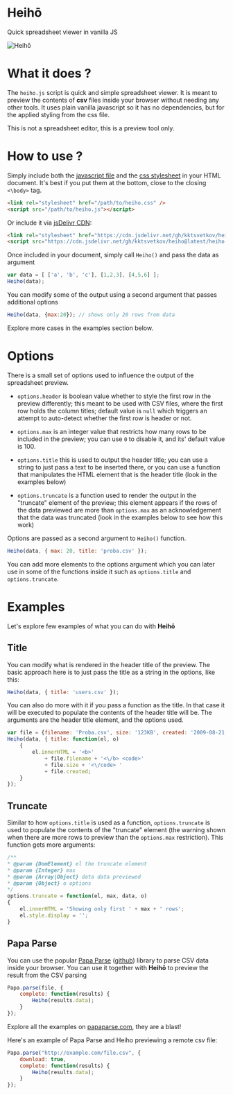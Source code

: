<link rel="stylesheet" href="heiho.css" />
<script src="heiho.js"></script>

# Heihō

Quick spreadsheet viewer in vanilla JS

![Heihō](https://user-images.githubusercontent.com/694812/93581130-62c3a680-f9a9-11ea-8302-f47f94d4bdf5.png)

# What it does ?

The `heiho.js` script is quick and simple spreadsheet viewer. It is meant to
preview the contents of **csv** files inside your browser without needing
any other tools. It uses plain vanilla javascript so it has no dependencies,
but for the applied styling from the css file.

This is not a spreadsheet editor, this is a preview tool only.

# How to use ?

Simply include both the [javascript file](https://github.com/kktsvetkov/heiho/blob/master/heiho.js) and the [css stylesheet](https://github.com/kktsvetkov/heiho/blob/master/heiho.css) in your HTML document.
It's best if you put them at the bottom, close to the closing `<\body>` tag.

```html
<link rel="stylesheet" href="/path/to/heiho.css" />
<script src="/path/to/heiho.js"></script>
```

Or include it via [jsDelivr CDN](https://www.jsdelivr.com/features#gh):

```html
<link rel="stylesheet" href="https://cdn.jsdelivr.net/gh/kktsvetkov/heiho@latest/heiho.css" />
<script src="https://cdn.jsdelivr.net/gh/kktsvetkov/heiho@latest/heiho.js"></script>
```

Once included in your document, simply call `Heiho()` and pass the data as argument

```js
var data = [ ['a', 'b', 'c'], [1,2,3], [4,5,6] ];
Heiho(data);
```
You can modify some of the output using a second argument that passes additional
options
```js
Heiho(data, {max:20}); // shows only 20 rows from data
```

Explore more cases in the examples section below.

# Options

There is a small set of options used to influence the output of the spreadsheet
preview.

* `options.header` is boolean value whether to style the first row in the  
preview differently; this meant to be used with CSV files, where the first
row holds the column titles; default value is `null` which triggers an attempt
to auto-detect whether the first row is header or not.

* `options.max` is an integer value that restricts how many rows to be included
in the preview; you can use `0` to disable it, and its' default value is 100.

* `options.title` this is used to output the header title; you can use a string
to just pass a text to be inserted there, or you can use a function that manipulates
the HTML element that is the header title (look in the examples below)

* `options.truncate` is a function used to render the output in the "truncate"
element of the preview; this element appears if the rows of the data previewed
are more than `options.max` as an acknowledgement that the data was truncated
(look in the examples below to see how this work)

Options are passed as a second argument to `Heiho()` function.

```js
Heiho(data, { max: 20, title: 'proba.csv' });
```

You can add more elements to the options argument which you can later use in
some of the functions inside it such as `options.title` and `options.truncate`.

# Examples

Let's explore few examples of what you can do with **Heihō**

## Title

You can modify what is rendered in the header title of the preview. The basic
approach here is to just pass the title as a string in the options, like this:

```js
Heiho(data, { title: 'users.csv' });
```

You can also do more with it if you pass a function as the title. In that case
it will be executed to populate the contents of the header title will be. The
arguments are the header title element, and the options used.

```js
var file = {filename: 'Proba.csv', size: '123KB', created: '2009-08-21 14:01:36'}
Heiho(data, { title: function(el, o)
	{
		el.innerHTML = '<b>'
			+ file.filename + '<\/b> <code>'
			+ file.size + '<\/code> '
			+ file.created;
	}
});
```

## Truncate

Similar to how `options.title` is used as a function, `options.truncate` is
used to populate the contents of the "truncate" element (the warning shown when
there are more rows to preview than the `options.max` restriction). This
function gets more arguments:

```js
/**
* @param {DomElement} el the truncate element
* @param {Integer} max
* @param {Array|Object} data data previewed
* @param {Object} o options
*/
options.truncate = function(el, max, data, o)
{
	el.innerHTML = 'Showing only first ' + max + ' rows';
	el.style.display = '';
}
```

## Papa Parse

You can use the popular [Papa Parse](https://www.papaparse.com/) ([github](https://github.com/mholt/PapaParse)) library
to parse CSV data inside your browser. You can use it together with **Heihō** to
preview the result from the CSV parsing

```js
Papa.parse(file, {
	complete: function(results) {
		Heiho(results.data);
	}
});
```

Explore all the examples on [papaparse.com](https://www.papaparse.com/), they are a blast!

Here's an example of Papa Parse and Heiho previewing a remote csv file:
```js
Papa.parse("http://example.com/file.csv", {
	download: true,
	complete: function(results) {
		Heiho(results.data);
	}
});
```
